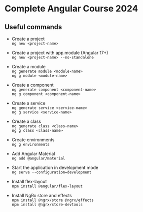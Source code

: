# Complete Angular Course 2024

## Useful commands

- Create a project
<br>`ng new <project-name>`

- Create a project with app.module (Angular 17+)
<br>`ng new <project-name> --no-standalone`

- Create a module
<br>`ng generate module <module-name>`
<br>`ng g module <module-name>`

- Create a component
<br>`ng generate component <component-name>`
<br>`ng g component <component-name>`

- Create a service
<br>`ng generate service <service-name>`
<br>`ng g service <service-name>`

- Create a class
<br>`ng generate class <class-name>`
<br>`ng g class <class-name>`

- Create environments
<br>`ng g environments`

- Add Angular Material
<br>`ng add @angular/material`

- Start the application in development mode
<br>`ng serve --configuration=development`

- Install flex-layout
<br>`npm install @angular/flex-layout`

- Install NgRx store and effects
<br>`npm install @ngrx/store @ngrx/effects`
<br>`npm install @ngrx/store-devtools`

